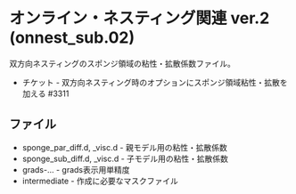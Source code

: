 オンライン・ネスティング関連 ver.2 (onnest_sub.02)
========

双方向ネスティングのスポンジ領域の粘性・拡散係数ファイル。

  * チケット - 双方向ネスティング時のオプションにスポンジ領域粘性・拡散を加える #3311


ファイル
--------

  * sponge_par_diff.d, _visc.d - 親モデル用の粘性・拡散係数
  * sponge_sub_diff.d, _visc.d - 子モデル用の粘性・拡散係数
  * grads-...                  - grads表示用単精度
  * intermediate               - 作成に必要なマスクファイル


